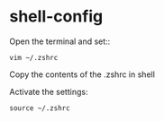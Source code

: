 # shell-config


Open the terminal and set::

```
vim ~/.zshrc
```

Copy the contents of the .zshrc in shell


Activate the settings:

``` 
source ~/.zshrc
```